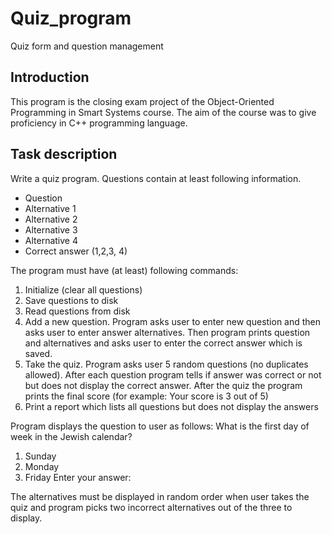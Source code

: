 # Quiz_program
Quiz form and question management

## Introduction
This program is the closing exam project of the Object-Oriented Programming in Smart Systems course.
The aim of the course was to give proficiency in C++ programming language.

## Task description
Write a quiz program. Questions contain at least following information.
* Question
* Alternative 1
* Alternative 2
* Alternative 3
* Alternative 4
* Correct answer (1,2,3, 4)

The program must have (at least) following commands:
1. Initialize (clear all questions)
2. Save questions to disk
3. Read questions from disk
4. Add a new question. Program asks user to enter new question and then asks user to enter answer
alternatives. Then program prints question and alternatives and asks user to enter the correct
answer which is saved.
5. Take the quiz. Program asks user 5 random questions (no duplicates allowed). After each question
program tells if answer was correct or not but does not display the correct answer. After the quiz
the program prints the final score (for example: Your score is 3 out of 5)
6. Print a report which lists all questions but does not display the answers

Program displays the question to user as follows:
What is the first day of week in the Jewish calendar?
1) Sunday
2) Monday
3) Friday
Enter your answer:

The alternatives must be displayed in random order when user takes the quiz and program picks two
incorrect alternatives out of the three to display.
